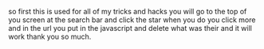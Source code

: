 so first this is used for all of my tricks and hacks you will go to the top of you screen at the search bar and click the star when you do you click more and in the url you put in the javascript and delete what was their and it will work thank you so much.
